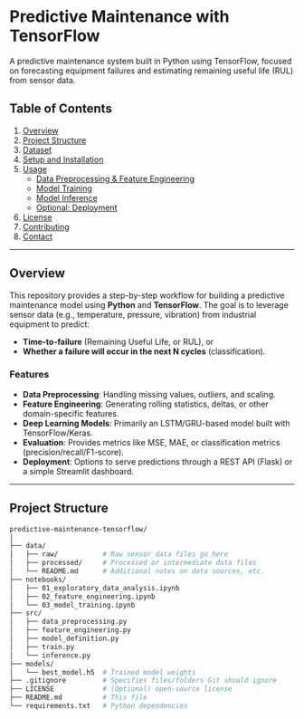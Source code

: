 # Predictive Maintenance with TensorFlow

A predictive maintenance system built in Python using TensorFlow, focused on forecasting equipment failures and estimating remaining useful life (RUL) from sensor data.

## Table of Contents

1. [Overview](#overview)  
2. [Project Structure](#project-structure)  
3. [Dataset](#dataset)  
4. [Setup and Installation](#setup-and-installation)  
5. [Usage](#usage)  
   - [Data Preprocessing & Feature Engineering](#data-preprocessing--feature-engineering)  
   - [Model Training](#model-training)  
   - [Model Inference](#model-inference)  
   - [Optional: Deployment](#optional-deployment)  
6. [License](#license)  
7. [Contributing](#contributing)  
8. [Contact](#contact)

---

## Overview

This repository provides a step-by-step workflow for building a predictive maintenance model using **Python** and **TensorFlow**. The goal is to leverage sensor data (e.g., temperature, pressure, vibration) from industrial equipment to predict:

- **Time-to-failure** (Remaining Useful Life, or RUL), or
- **Whether a failure will occur in the next N cycles** (classification).

### Features

- **Data Preprocessing**: Handling missing values, outliers, and scaling.
- **Feature Engineering**: Generating rolling statistics, deltas, or other domain-specific features.
- **Deep Learning Models**: Primarily an LSTM/GRU-based model built with TensorFlow/Keras.
- **Evaluation**: Provides metrics like MSE, MAE, or classification metrics (precision/recall/F1-score).
- **Deployment**: Options to serve predictions through a REST API (Flask) or a simple Streamlit dashboard.

---

## Project Structure

```bash
predictive-maintenance-tensorflow/
│
├── data/
│   ├── raw/           # Raw sensor data files go here
│   ├── processed/     # Processed or intermediate data files
│   └── README.md      # Additional notes on data sources, etc.
├── notebooks/
│   ├── 01_exploratory_data_analysis.ipynb
│   ├── 02_feature_engineering.ipynb
│   └── 03_model_training.ipynb
├── src/
│   ├── data_preprocessing.py
│   ├── feature_engineering.py
│   ├── model_definition.py
│   ├── train.py
│   └── inference.py
├── models/
│   └── best_model.h5  # Trained model weights
├── .gitignore         # Specifies files/folders Git should ignore
├── LICENSE            # (Optional) open-source license
├── README.md          # This file
└── requirements.txt   # Python dependencies